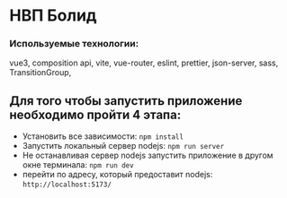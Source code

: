 # НВП Болид
### Используемые технологии:
vue3,
composition api,
vite,
vue-router,
eslint,
prettier,
json-server,
sass,
TransitionGroup,

## Для того чтобы запустить приложение необходимо пройти 4 этапа:
- Установить все зависимости: 
`npm install`
- Запустить локальный сервер nodejs:
`npm run server`
- Не останавливая сервер nodejs запустить приложение в другом окне терминала:
  `npm run dev`
- перейти по адресу, который предоставит nodejs:
  `http://localhost:5173/`
